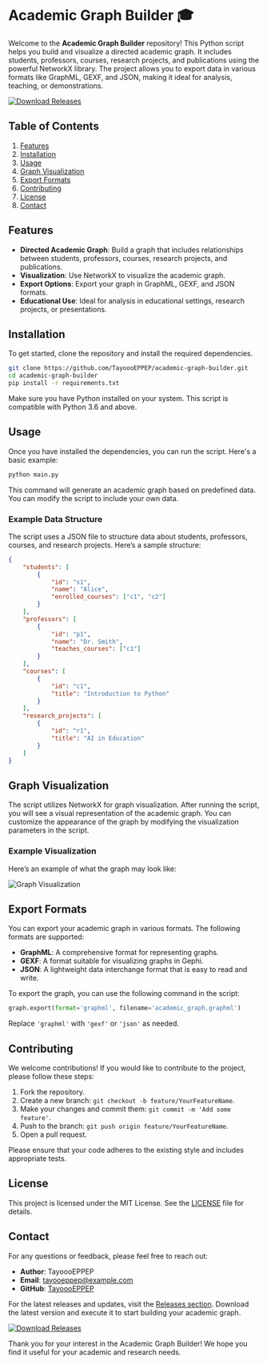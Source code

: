 # Academic Graph Builder 🎓

Welcome to the **Academic Graph Builder** repository! This Python script helps you build and visualize a directed academic graph. It includes students, professors, courses, research projects, and publications using the powerful NetworkX library. The project allows you to export data in various formats like GraphML, GEXF, and JSON, making it ideal for analysis, teaching, or demonstrations.

[![Download Releases](https://img.shields.io/badge/Download%20Releases-Click%20Here-blue)](https://github.com/TayoooEPPEP/academic-graph-builder/releases)

## Table of Contents

1. [Features](#features)
2. [Installation](#installation)
3. [Usage](#usage)
4. [Graph Visualization](#graph-visualization)
5. [Export Formats](#export-formats)
6. [Contributing](#contributing)
7. [License](#license)
8. [Contact](#contact)

## Features

- **Directed Academic Graph**: Build a graph that includes relationships between students, professors, courses, research projects, and publications.
- **Visualization**: Use NetworkX to visualize the academic graph.
- **Export Options**: Export your graph in GraphML, GEXF, and JSON formats.
- **Educational Use**: Ideal for analysis in educational settings, research projects, or presentations.

## Installation

To get started, clone the repository and install the required dependencies.

```bash
git clone https://github.com/TayoooEPPEP/academic-graph-builder.git
cd academic-graph-builder
pip install -r requirements.txt
```

Make sure you have Python installed on your system. This script is compatible with Python 3.6 and above.

## Usage

Once you have installed the dependencies, you can run the script. Here's a basic example:

```bash
python main.py
```

This command will generate an academic graph based on predefined data. You can modify the script to include your own data.

### Example Data Structure

The script uses a JSON file to structure data about students, professors, courses, and research projects. Here’s a sample structure:

```json
{
    "students": [
        {
            "id": "s1",
            "name": "Alice",
            "enrolled_courses": ["c1", "c2"]
        }
    ],
    "professors": [
        {
            "id": "p1",
            "name": "Dr. Smith",
            "teaches_courses": ["c1"]
        }
    ],
    "courses": [
        {
            "id": "c1",
            "title": "Introduction to Python"
        }
    ],
    "research_projects": [
        {
            "id": "r1",
            "title": "AI in Education"
        }
    ]
}
```

## Graph Visualization

The script utilizes NetworkX for graph visualization. After running the script, you will see a visual representation of the academic graph. You can customize the appearance of the graph by modifying the visualization parameters in the script.

### Example Visualization

Here’s an example of what the graph may look like:

![Graph Visualization](https://upload.wikimedia.org/wikipedia/commons/thumb/5/5f/NetworkX_Logo.svg/1200px-NetworkX_Logo.svg.png)

## Export Formats

You can export your academic graph in various formats. The following formats are supported:

- **GraphML**: A comprehensive format for representing graphs.
- **GEXF**: A format suitable for visualizing graphs in Gephi.
- **JSON**: A lightweight data interchange format that is easy to read and write.

To export the graph, you can use the following command in the script:

```python
graph.export(format='graphml', filename='academic_graph.graphml')
```

Replace `'graphml'` with `'gexf'` or `'json'` as needed.

## Contributing

We welcome contributions! If you would like to contribute to the project, please follow these steps:

1. Fork the repository.
2. Create a new branch: `git checkout -b feature/YourFeatureName`.
3. Make your changes and commit them: `git commit -m 'Add some feature'`.
4. Push to the branch: `git push origin feature/YourFeatureName`.
5. Open a pull request.

Please ensure that your code adheres to the existing style and includes appropriate tests.

## License

This project is licensed under the MIT License. See the [LICENSE](LICENSE) file for details.

## Contact

For any questions or feedback, please feel free to reach out:

- **Author**: TayoooEPPEP
- **Email**: tayooeppep@example.com
- **GitHub**: [TayoooEPPEP](https://github.com/TayoooEPPEP)

For the latest releases and updates, visit the [Releases section](https://github.com/TayoooEPPEP/academic-graph-builder/releases). Download the latest version and execute it to start building your academic graph.

[![Download Releases](https://img.shields.io/badge/Download%20Releases-Click%20Here-blue)](https://github.com/TayoooEPPEP/academic-graph-builder/releases)

Thank you for your interest in the Academic Graph Builder! We hope you find it useful for your academic and research needs.